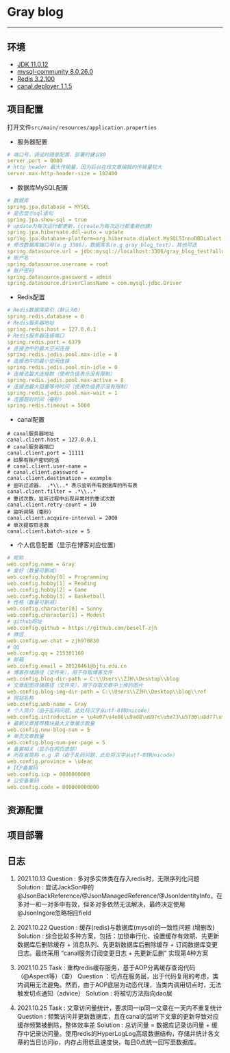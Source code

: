 # Gray blog

---

## 环境
- [JDK 11.0.12](https://www.oracle.com/java/technologies/downloads/#java11)
- [mysql-community 8.0.26.0](https://dev.mysql.com/downloads/windows/installer/8.0.html)
- [Redis 3.2.100](https://github.com/microsoftarchive/redis/releases)
- [canal.deployer 1.1.5](https://github.com/alibaba/canal/releases)

## 项目配置
打开文件`src/main/resources/application.properties`
- 服务器配置
```yaml
# 端口号，调试时随意配置，部署时建议80
server.port = 8080
# http header 最大传输量，因为后台在线文章编辑的传输量较大
server.max-http-header-size = 102400
```

- 数据库MySQL配置
```yaml
# 数据库
spring.jpa.database = MYSQL
# 是否显示sql语句
spring.jpa.show-sql = true
# update为每次运行都更新，(create为每次运行都重新创建)
spring.jpa.hibernate.ddl-auto = update
spring.jpa.database-platform=org.hibernate.dialect.MySQL5InnoDBDialect
# 修改数据库端口号(e.g 3306)，数据库名(e.g gray_blog_test)，其他可选
spring.datasource.url = jdbc:mysql://localhost:3306/gray_blog_test?allowPublicKeyRetrieval=true&useUnicode=true&characterEncoding=UTF-8&useSSL=false&serverTimezone=Asia/Shanghai
# 账户名
spring.datasource.username = root
# 账户密码
spring.datasource.password = admin
spring.datasource.driverClassName = com.mysql.jdbc.Driver
```

- Redis配置
```yaml
# Redis数据库索引（默认为0）
spring.redis.database = 0
# Redis服务器地址
spring.redis.host = 127.0.0.1
# Redis服务器连接端口
spring.redis.port = 6379
# 连接池中的最大空闲连接
spring.redis.jedis.pool.max-idle = 8
# 连接池中的最小空闲连接
spring.redis.jedis.pool.min-idle = 0
# 连接池最大连接数（使用负值表示没有限制）
spring.redis.jedis.pool.max-active = 8
# 连接池最大阻塞等待时间（使用负值表示没有限制）
spring.redis.jedis.pool.max-wait = 1
# 连接超时时间（毫秒）
spring.redis.timeout = 5000
```

- canal配置
```
# canal服务器地址
canal.client.host = 127.0.0.1
# canal服务器端口
canal.client.port = 11111
# 如果有账户密码的话
# canal.client.user-name = 
# canal.client.password = 
canal.client.destination = example
# 监听过滤器， .*\\..* 表示监听所有数据库的所有表
canal.client.filter = .*\\..*
# 重试次数，监听过程中出现异常时的重试次数
canal.client.retry-count = 10
# 监听间隔（毫秒）
canal.client.acquire-interval = 2000
# 单次提取日志数
canal.client.batch-size = 5
```

- 个人信息配置（显示在博客对应位置）
```yaml
# 昵称
web.config.name = Gray
# 爱好（数量可删减）
web.config.hobby[0] = Programming
web.config.hobby[1] = Reading
web.config.hobby[2] = Game
web.config.hobby[3] = Basketball
# 性格（数量可删减）
web.config.character[0] = Sunny
web.config.character[1] = Modest
# github网址
web.config.github = https://github.com/beself-zjh
# 微信
web.config.we-chat = zjh970830
# QQ
web.config.qq = 215301160
# 邮箱
web.config.email = 20120461@bjtu.edu.cn
# 博客存储路径（文件夹），用于存取博客文件
web.config.blog-dir-path = C:\\Users\\ZJH\\Desktop\\blog
# 文章配图存储路径（文件夹），用于存取文章中上传的图片
web.config.blog-img-dir-path = C:\\Users\\ZJH\\Desktop\\blog\\ref
# 网站名称
web.config.web-name = Gray
# 个人简介（由于乱码问题，此处将汉字从utf-8转Unicode）
web.config.introduction = \u4e07\u4e08\u9ad8\u697c\u5e73\u5730\u8d77\uff0c\u52ff\u5728\u6d6e\u6c99\u7b51\u9ad8\u53f0\u3002
# 最新文章推荐模块最大文章展示数量
web.config.new-blog-num = 5
# 单页文章数量
web.config.blog-num-per-page = 5
# 备案相关（显示在网页底部）
# 所在省简称 e.g 京（由于乱码问题，此处将汉字从utf-8转Unicode）
web.config.province = \u4eac
# ICP备案码
web.config.icp = 0000000000
# 公安备案码
web.config.code = 000000000000
```

## 资源配置
## 项目部署

## 日志

1. 2021.10.13
Question : 多对多实体类在存入redis时，无限序列化问题
Solution : 尝试JackSon中的 @JsonBackReference/@JsonManagedReference/@JsonIdentityInfo，在多对一和一对多中有效，但多对多依然无法解决，最终决定使用     @JsonIngore忽略相应field

2. 2021.10.22
Question : 缓存(redis)与数据库(mysql)的一致性问题  (增删改)
Solution : 综合比较多种方案，包括：加锁串行化、设置缓存有效期、先更新数据库后删除缓存 + 消息队列、先更新数据库后删除缓存 + 订阅数据库变更日志。最终采用 “canal服务订阅变更日志 + 先更新后删” 实现第4种方案

3. 2021.10.25
Task     : 重构redis缓存服务，基于AOP分离缓存查询代码（@Aspect等）（查）
Question ：切点在服务层，出于代码复用的考虑，类内调用无法避免。然而，由于AOP底层为动态代理，当类内调用切点时，无法触发切点通知（advice）
Solution : 将被切方法指向dao层

4. 2021.10.25
Task     : 文章访问量统计，要求同一ip同一文章在一天内不重复统计
Question : 频繁访问并更新数据库，且在canal的监听下文章的更新导致对应缓存频繁被删除，整体效率差
Solution : 总访问量 = 数据库记录访问量 + 缓存中记录访问量。使用redis的HyperLogLog高级数据结构，存储并统计各文章的当日访问ip，内存占用低且速度快，每日0点统一回写至数据库。  
